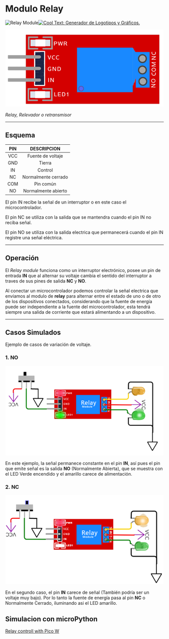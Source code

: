 # Modulo Relay

![Relay Module](https://images.cooltext.com/5648706.png)<a href="http://es.cooltext.com" target="_top"><img src="https://cooltext.com/images/ct_pixel.gif" width="80" height="15" alt="Cool Text: Generador de Logotipos y Gráficos." border="0" /></a>

![Relay module image](module.png)

*Relay, Relevador o retransmisor*

---

## Esquema

| **PIN** 	|   **DESCRIPCION**   	|
|:-------:	|:-------------------:	|
| VCC     	| Fuente de voltaje   	|
| GND     	| Tierra              	|
| IN      	| Control             	|
| NC      	| Normalmente cerrado 	|
| COM     	| Pin común           	|
| NO      	| Normalmente abierto 	|

El pin IN recibe la señal de un interruptor o en este caso el microcontrolador.

El pin NC se utiliza con la salida que se mantendra cuando el pin IN no reciba señal.

El pin NO se utiliza con la salida electrica que permanecerá cuando el pin IN registre una señal eléctrica.

---

## Operación

El *Relay module* funciona como un interruptor electrónico, posee un pin de entrada **IN** que al alternar su voltaje cambia el sentido del interruptor a traves de sus pines de salida **NC** y **NO**.

Al conectar un microcontrolador podemos controlar la señal electrica que enviamos al modulo de **relay** para alternar entre el estado de uno o de otro de los dispositivos conectados, considerando que la fuente de energía puede ser independiente a la fuente del microcontrolador, esta tendrá siempre una salida de corriente que estará alimentando a un dispositivo.

---

## Casos Simulados

Ejemplo de casos de variación de voltaje.

### 1. NO

![RelayNO](RelayNO.png)

En este ejemplo, la señal permanece constante en el pin **IN**, así pues el pin que emite señal es la salida **NO** (Normalmente Abierta), que se muestra con el LED Verde encendido y el amarillo carece de alimentación.

### 2. NC

![RelayNC](RelayNC.png)

En el segundo caso, el pin **IN** carece de señal (También podría ser un voltaje muy bajo). Por lo tanto la fuente de energía pasa al pin **NC** o Normalmente Cerrado, iluminando asi el LED amarillo.

## Simulacion con microPython

[Relay controll with Pico W](https://wokwi.com/projects/360388936971748353)
